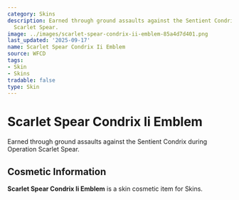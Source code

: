 ```yaml
---
category: Skins
description: Earned through ground assaults against the Sentient Condrix during Operation
  Scarlet Spear.
image: ../images/scarlet-spear-condrix-ii-emblem-85a4d7d401.png
last_updated: '2025-09-17'
name: Scarlet Spear Condrix Ii Emblem
source: WFCD
tags:
- Skin
- Skins
tradable: false
type: Skin
---
```


# Scarlet Spear Condrix Ii Emblem

Earned through ground assaults against the Sentient Condrix during Operation Scarlet Spear.

## Cosmetic Information

**Scarlet Spear Condrix Ii Emblem** is a skin cosmetic item for Skins.

